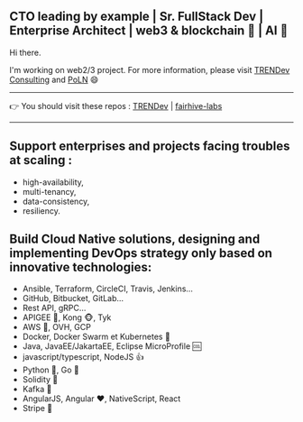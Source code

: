 ## CTO leading by example | Sr. FullStack Dev | Enterprise Architect | web3 & blockchain 🔺 | AI 🤖

Hi there.

I'm working on web2/3 project. For more information, please visit [TRENDev Consulting](https://www.trendev.fr) and [PoLN](https://poln.org) 😄

----

👉 You should visit these repos : [TRENDev](https://github.com/trendev) | [fairhive-labs](https://github.com/fairhive-labs)

----

## Support enterprises and projects facing troubles at scaling :
- high-availability, 
- multi-tenancy,
- data-consistency,
- resiliency.

## Build Cloud Native solutions, designing and implementing DevOps strategy only based on innovative technologies:
- Ansible, Terraform, CircleCI, Travis, Jenkins…
- GitHub, Bitbucket, GitLab…
- Rest API, gRPC...
- APIGEE 🚀, Kong 🐵, Tyk
- AWS 🔶, OVH, GCP
- Docker, Docker Swarm et Kubernetes 💠
- Java, JavaEE/JakartaEE, Eclipse MicroProfile 🆒
- javascript/typescript, NodeJS 👍
- Python 🐍, Go 💙
- Solidity 💎
- Kafka 🔖
- AngularJS, Angular ❤️, NativeScript, React
- Stripe 💸
